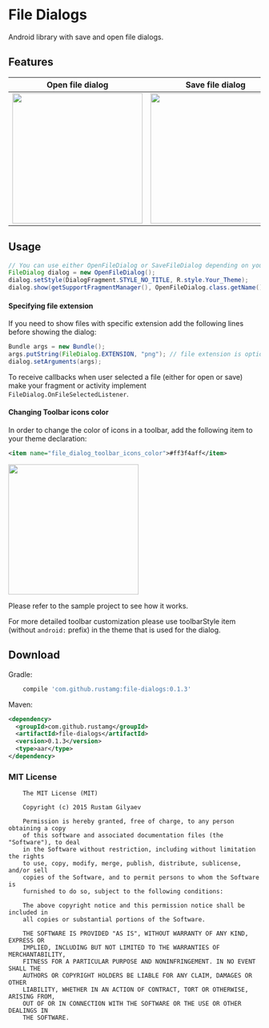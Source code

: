 # File Dialogs
Android library with save and open file dialogs.


## Features
**Open file dialog** | **Save file dialog**
-------------------- | --------------------
<img src="https://github.com/RustamG/file-dialogs/raw/master/images/Open.png" height="260" /> | <img src="https://github.com/RustamG/file-dialogs/raw/master/images/Save.png" height="260" />



## Usage
```java
// You can use either OpenFileDialog or SaveFileDialog depending on your needs
FileDialog dialog = new OpenFileDialog();
dialog.setStyle(DialogFragment.STYLE_NO_TITLE, R.style.Your_Theme);
dialog.show(getSupportFragmentManager(), OpenFileDialog.class.getName());
```
#### Specifying file extension

If you need to show files with specific extension add the following lines before showing the dialog:

```java
Bundle args = new Bundle();
args.putString(FileDialog.EXTENSION, "png"); // file extension is optional
dialog.setArguments(args);
```

To receive callbacks when user selected a file (either for open or save) make your fragment or activity implement ```FileDialog.OnFileSelectedListener```.


#### Changing Toolbar icons color

In order to change the color of icons in a toolbar, add the following item to your theme declaration:
```xml
<item name="file_dialog_toolbar_icons_color">#ff3f4aff</item>
```

<img src="https://github.com/RustamG/file-dialogs/raw/master/images/Colored_icons.png" height="260" />

Please refer to the sample project to see how it works.

For more detailed toolbar customization please use toolbarStyle item (without ```android:``` prefix) in the theme that is used for the dialog.

## Download
Gradle:
```groovy
    compile 'com.github.rustamg:file-dialogs:0.1.3'
```

Maven:
```xml
<dependency>
  <groupId>com.github.rustamg</groupId>
  <artifactId>file-dialogs</artifactId>
  <version>0.1.3</version>
  <type>aar</type>
</dependency>
```

### MIT License

```
    The MIT License (MIT)

    Copyright (c) 2015 Rustam Gilyaev

    Permission is hereby granted, free of charge, to any person obtaining a copy
    of this software and associated documentation files (the "Software"), to deal
    in the Software without restriction, including without limitation the rights
    to use, copy, modify, merge, publish, distribute, sublicense, and/or sell
    copies of the Software, and to permit persons to whom the Software is
    furnished to do so, subject to the following conditions:

    The above copyright notice and this permission notice shall be included in
    all copies or substantial portions of the Software.

    THE SOFTWARE IS PROVIDED "AS IS", WITHOUT WARRANTY OF ANY KIND, EXPRESS OR
    IMPLIED, INCLUDING BUT NOT LIMITED TO THE WARRANTIES OF MERCHANTABILITY,
    FITNESS FOR A PARTICULAR PURPOSE AND NONINFRINGEMENT. IN NO EVENT SHALL THE
    AUTHORS OR COPYRIGHT HOLDERS BE LIABLE FOR ANY CLAIM, DAMAGES OR OTHER
    LIABILITY, WHETHER IN AN ACTION OF CONTRACT, TORT OR OTHERWISE, ARISING FROM,
    OUT OF OR IN CONNECTION WITH THE SOFTWARE OR THE USE OR OTHER DEALINGS IN
    THE SOFTWARE.
```
